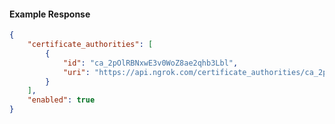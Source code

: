 <!-- Code generated for API Clients. DO NOT EDIT. -->

#### Example Response

```json
{
	"certificate_authorities": [
		{
			"id": "ca_2pOlRBNxwE3v0WoZ8ae2qhb3Lbl",
			"uri": "https://api.ngrok.com/certificate_authorities/ca_2pOlRBNxwE3v0WoZ8ae2qhb3Lbl"
		}
	],
	"enabled": true
}
```
